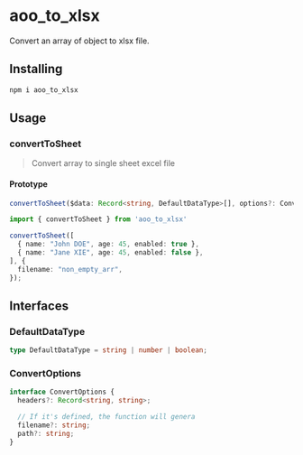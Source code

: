# aoo_to_xlsx

Convert an array of object to xlsx file.

## Installing

```bash
npm i aoo_to_xlsx
```

## Usage

### convertToSheet

> Convert array to single sheet excel file

#### Prototype
```typescript
convertToSheet($data: Record<string, DefaultDataType>[], options?: ConvertOptions): Promise<void | import("exceljs").Buffer>
```

```typescript
import { convertToSheet } from 'aoo_to_xlsx'

convertToSheet([
  { name: "John DOE", age: 45, enabled: true },
  { name: "Jane XIE", age: 45, enabled: false },
], {
  filename: "non_empty_arr",
});
```

## Interfaces

### DefaultDataType
```typescript
type DefaultDataType = string | number | boolean;
```

### ConvertOptions
```typescript
interface ConvertOptions {
  headers?: Record<string, string>;

  // If it's defined, the function will genera
  filename?: string;
  path?: string;
}
```
